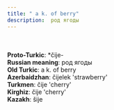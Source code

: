 ```yaml
---
title: " a k. of berry"
description:  род ягоды
---
```

<p data-pagefind-weight="0.5">
<strong></strong><br><br>
<strong>Proto-Turkic</strong>:  *čije-<br>
<strong>Russian meaning</strong>:  род ягоды<br>
<strong>Old Turkic</strong>:  a k. of berry<br>
<strong>Azerbaidzhan</strong>:  čijelek 'strawberry'<br>
<strong>Turkmen</strong>:  čije 'cherry'<br>
<strong>Kirghiz</strong>:  čije 'cherry'<br>
<strong>Kazakh</strong>:  šije<br>

</p>
